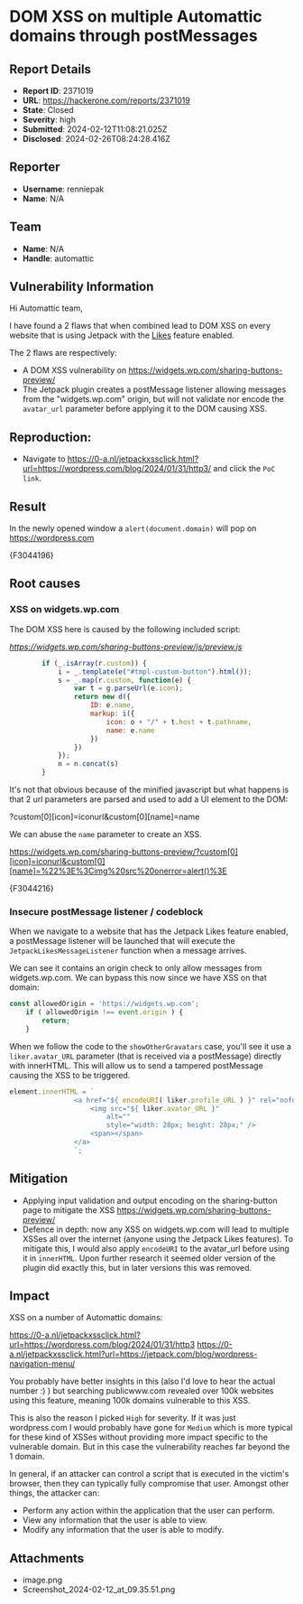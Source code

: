 # DOM XSS on multiple Automattic domains through postMessages

## Report Details
- **Report ID**: 2371019
- **URL**: https://hackerone.com/reports/2371019
- **State**: Closed
- **Severity**: high
- **Submitted**: 2024-02-12T11:08:21.025Z
- **Disclosed**: 2024-02-26T08:24:28.416Z

## Reporter
- **Username**: renniepak
- **Name**: N/A

## Team
- **Name**: N/A
- **Handle**: automattic

## Vulnerability Information
Hi Automattic team,

I have found a 2 flaws that when combined lead to DOM XSS on every website that is using Jetpack with the [Likes](https://jetpack.com/support/likes/) feature enabled. 

The 2 flaws are respectively:

- A DOM XSS vulnerability on https://widgets.wp.com/sharing-buttons-preview/
- The Jetpack plugin creates a postMessage listener allowing messages from the "widgets.wp.com" origin, but will not validate nor encode the `avatar_url` parameter before applying it to the DOM causing XSS.

## Reproduction:

- Navigate to https://0-a.nl/jetpackxssclick.html?url=https://wordpress.com/blog/2024/01/31/http3/ and click the `PoC link`.

## Result

In the newly opened window a `alert(document.domain)` will pop on https://wordpress.com

{F3044196}

## Root causes

### XSS on widgets.wp.com

The DOM XSS here is caused by the following included script:

*https://widgets.wp.com/sharing-buttons-preview/js/preview.js*
```javascript
        if (_.isArray(r.custom)) {
            i = _.template(e("#tmpl-custom-button").html());
            s = _.map(r.custom, function(e) {
                var t = g.parseUrl(e.icon);
                return new d({
                    ID: e.name,
                    markup: i({
                        icon: o + "/" + t.host + t.pathname,
                        name: e.name
                    })
                })
            });
            n = n.concat(s)
        }
```
It's not that obvious because of the minified javascript but what happens is that 2 url parameters are parsed and used to add a UI element to the DOM:

?custom[0][icon]=iconurl&custom[0][name]=name

We can abuse the `name` parameter to create an XSS.

https://widgets.wp.com/sharing-buttons-preview/?custom[0][icon]=iconurl&custom[0][name]=%22%3E%3Cimg%20src%20onerror=alert()%3E

{F3044216}

### Insecure postMessage listener / codeblock

When we navigate to a website that has the Jetpack Likes feature enabled, a postMessage listener will be launched that will execute the `JetpackLikesMessageListener` function when a message arrives.

We can see it contains an origin check to only allow messages from widgets.wp.com. We can bypass this now since we have XSS on that domain:

```javascript
const allowedOrigin = 'https://widgets.wp.com';
	if ( allowedOrigin !== event.origin ) {
		return;
	}
```

When we follow the code to the `showOtherGravatars` case, you'll see it use a `liker.avatar_URL` parameter (that is received via a postMessage) directly with innerHTML. This will allow us to send a tampered postMessage causing the XSS to be triggered.

```javascript
element.innerHTML = `
				<a href="${ encodeURI( liker.profile_URL ) }" rel="nofollow" target="_parent" class="wpl-liker">
					<img src="${ liker.avatar_URL }"
						alt=""
						style="width: 28px; height: 28px;" />
					<span></span>
				</a>
				`;
```

## Mitigation

- Applying input validation and output encoding on the sharing-button page to mitigate the XSS https://widgets.wp.com/sharing-buttons-preview/
- Defence in depth: now any XSS on widgets.wp.com will lead to multiple XSSes all over the internet (anyone using the Jetpack Likes features). To mitigate this, I would also apply `encodeURI` to the avatar_url before using it in `innerHTML`. Upon further research it seemed older version of the plugin did exactly this, but in later versions this was removed.

## Impact

XSS on a number of Automattic domains:

https://0-a.nl/jetpackxssclick.html?url=https://wordpress.com/blog/2024/01/31/http3
https://0-a.nl/jetpackxssclick.html?url=https://jetpack.com/blog/wordpress-navigation-menu/

You probably have better insights in this (also I'd love to hear the actual number :) ) but searching publicwww.com revealed over 100k websites using this feature, meaning 100k domains vulnerable to this XSS.

This is also the reason I picked `High` for severity. If it was just wordpress.com I would probably have gone for `Medium` which is more typical for these kind of XSSes without providing more impact specific to the vulnerable domain. But in this case the vulnerability reaches far beyond the 1 domain.

In general, if an attacker can control a script that is executed in the victim's browser, then they can typically fully compromise that user. Amongst other things, the attacker can:

* Perform any action within the application that the user can perform.
* View any information that the user is able to view.
* Modify any information that the user is able to modify.

## Attachments
- image.png
- Screenshot_2024-02-12_at_09.35.51.png
